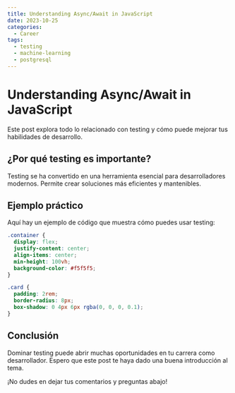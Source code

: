 ```yaml
---
title: Understanding Async/Await in JavaScript
date: 2023-10-25
categories: 
  - Career
tags:
  - testing
  - machine-learning
  - postgresql
---
```


# Understanding Async/Await in JavaScript

Este post explora todo lo relacionado con testing y cómo puede mejorar tus habilidades de desarrollo.

## ¿Por qué testing es importante?

Testing se ha convertido en una herramienta esencial para desarrolladores modernos. Permite crear soluciones más eficientes y mantenibles.

## Ejemplo práctico

Aquí hay un ejemplo de código que muestra cómo puedes usar testing:

```css
.container {
  display: flex;
  justify-content: center;
  align-items: center;
  min-height: 100vh;
  background-color: #f5f5f5;
}

.card {
  padding: 2rem;
  border-radius: 8px;
  box-shadow: 0 4px 6px rgba(0, 0, 0, 0.1);
}
```

## Conclusión

Dominar testing puede abrir muchas oportunidades en tu carrera como desarrollador. Espero que este post te haya dado una buena introducción al tema.

¡No dudes en dejar tus comentarios y preguntas abajo!